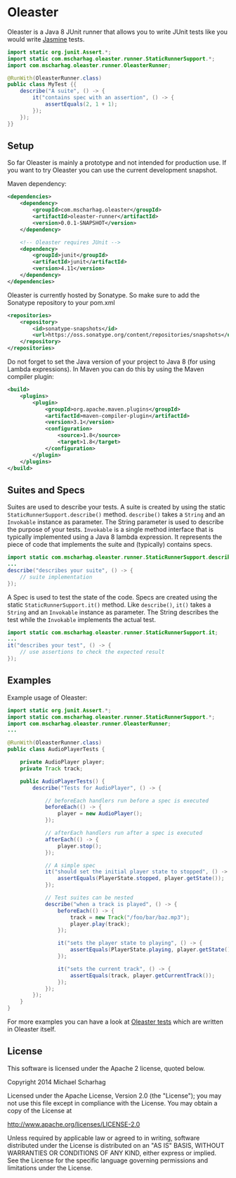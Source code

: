 Oleaster
=====

Oleaster is a Java 8 JUnit runner that allows you to write JUnit tests like you would write [Jasmine](http://jasmine.github.io/) tests.

```java
import static org.junit.Assert.*;
import static com.mscharhag.oleaster.runner.StaticRunnerSupport.*;
import com.mscharhag.oleaster.runner.OleasterRunner;

@RunWith(OleasterRunner.class)
public class MyTest {{
	describe("A suite", () -> {
		it("contains spec with an assertion", () -> {
			assertEquals(2, 1 + 1);
		});
	});
}}
```

## Setup

So far Oleaster is mainly a prototype and not intended for production use.
If you want to try Oleaster you can use the current development snapshot.

Maven dependency:
```xml
<dependencies>
	<dependency>
		<groupId>com.mscharhag.oleaster</groupId>
		<artifactId>oleaster-runner</artifactId>
		<version>0.0.1-SNAPSHOT</version>
	</dependency>

	<!-- Oleaster requires JUnit -->
	<dependency>
		<groupId>junit</groupId>
		<artifactId>junit</artifactId>
		<version>4.11</version>
	</dependency>
</dependencies>
```

Oleaster is currently hosted by Sonatype. So make sure to add the Sonatype repository to your pom.xml
```xml
<repositories>
	<repository>
		<id>sonatype-snapshots</id>
		<url>https://oss.sonatype.org/content/repositories/snapshots</url>
	</repository>
</repositories>
```

Do not forget to set the Java version of your project to Java 8 (for using Lambda expressions).
In Maven you can do this by using the Maven compiler plugin:
```xml
<build>
	<plugins>
		<plugin>
			<groupId>org.apache.maven.plugins</groupId>
			<artifactId>maven-compiler-plugin</artifactId>
			<version>3.1</version>
			<configuration>
				<source>1.8</source>
				<target>1.8</target>
			</configuration>
		</plugin>
	</plugins>
</build>
```

## Suites and Specs

Suites are used to describe your tests. A suite is created by using the static `StaticRunnerSupport.describe()` method.
`describe()` takes a `String` and an `Invokable` instance as parameter. The String parameter is used to describe the purpose of your tests.
`Invokable` is a single method interface that is typically implemented using a Java 8 lambda expression. It represents
the piece of code that implements the suite and (typically) contains specs.

```java
import static com.mscharhag.oleaster.runner.StaticRunnerSupport.describe;
...
describe("describes your suite", () -> {
	// suite implementation
});
```

A Spec is used to test the state of the code. Specs are created using the static `StaticRunnerSupport.it()` method. Like `describe()`,
`it()` takes a `String` and an `Invokable` instance as parameter. The String describes the test while the `Invokable` implements the
actual test.

```java
import static com.mscharhag.oleaster.runner.StaticRunnerSupport.it;
...
it("describes your test", () -> {
	// use assertions to check the expected result
});
```

## Examples

Example usage of Oleaster:

```java
import static org.junit.Assert.*;
import static com.mscharhag.oleaster.runner.StaticRunnerSupport.*;
import com.mscharhag.oleaster.runner.OleasterRunner;
...

@RunWith(OleasterRunner.class)
public class AudioPlayerTests {

	private AudioPlayer player;
	private Track track;

	public AudioPlayerTests() {
		describe("Tests for AudioPlayer", () -> {

			// beforeEach handlers run before a spec is executed
			beforeEach(() -> {
				player = new AudioPlayer();
			});

			// afterEach handlers run after a spec is executed
			afterEach(() -> {
				player.stop();
			});

			// A simple spec
			it("should set the initial player state to stopped", () -> {
				assertEquals(PlayerState.stopped, player.getState());
			});

			// Test suites can be nested
			describe("when a track is played", () -> {
				beforeEach(() -> {
					track = new Track("/foo/bar/baz.mp3");
					player.play(track);
				});

				it("sets the player state to playing", () -> {
					assertEquals(PlayerState.playing, player.getState());
				});

				it("sets the current track", () -> {
					assertEquals(track, player.getCurrentTrack());
				});
			});
		});
	}
}
```

For more examples you can have a look at [Oleaster tests](https://github.com/mscharhag/oleaster/tree/master/oleaster-runner/src/test/java/com/mscharhag/oleaster/runner) which are written in Oleaster itself.

## License

This software is licensed under the Apache 2 license, quoted below.

Copyright 2014 Michael Scharhag

Licensed under the Apache License, Version 2.0 (the "License");
you may not use this file except in compliance with the License.
You may obtain a copy of the License at

http://www.apache.org/licenses/LICENSE-2.0

Unless required by applicable law or agreed to in writing, software
distributed under the License is distributed on an "AS IS" BASIS,
WITHOUT WARRANTIES OR CONDITIONS OF ANY KIND, either express or implied.
See the License for the specific language governing permissions and
limitations under the License.